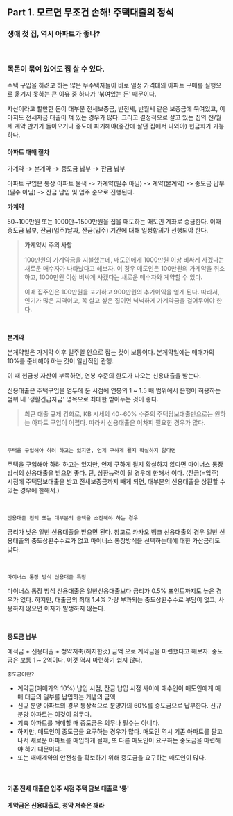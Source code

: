 ## Part 1. 모르면 무조건 손해! 주택대출의 정석

### 생애 첫 집, 역시 아파트가 좋나?

<br>

### 목돈이 묶여 있어도 집 살 수 있다.

주택 구입을 하려고 하는 많은 무주택자들이 바로 일정 가격대의 아파트 구매를 실행으로 옮기지 못하는 큰 이유 중 하나가 '붂여있는 돈' 때문이다.<br>

자산이라고 할만한 돈이 대부분 전세보증금, 반전세, 반월세 같은 보증금에 묶여있고, 이 마저도 전세자금 대출이 껴 있는 경우가 많다. 그리고 결정적으로 살고 있는 집의 전/월세 계약 만기가 돌아오거나 중도에 파기해야(중간에 살던 집에서 나와야) 현금화가 가능하다.<br>

#### 아파트 매매 절차

가계약 -> 본계약 -> 중도금 납부 -> 잔금 납부<br>

아파트 구입은 통상 아파트 물색 -> 가계약(필수 아님) -> 계약(본계약) -> 중도금 납부(필수 아님) -> 잔금 납입 및 입주 순으로 진행된다.<br>

**가계약**<br>

50~100만원 또는 1000만~1500만원을 집을 매도하는 매도인 계좌로 송금한다. 이때 중도금 납부, 잔금(입주)날짜, 잔금(입주) 기간에 대해 일정합의가 선행되야 한다.<br>

> **가계약시 주의 사항**<br>
>
> 100만원의 가계약금을 지불했는데, 매도인에게 1000만원 이상 비싸게 사겠다는 새로운 매수자가 나타났다고 해보자. 이 경우 매도인은 100만원의 가계약을 취소하고, 1000만원 이상 비싸게 사겠다는 새로운 매수자와 계약할 수 있다.<br>
>
> 이때 집주인은 100만원을 포기하고 900만원의 추가이익을 얻게 된다. 따라서, 인기가 많은 지역이고, 꼭 살고 싶은 집이면 넉넉하게 가계약금을 걸어두어야 한다.<br>

<br>

**본계약**<br>

본계약일은 가계약 이후 일주일 안으로 잡는 것이 보통이다. 본계약일에는 매매가의 10%를 준비해야 하는 것이 일반적인 관행.<br>

이 때 현금성 자산이 부족하면, 연봉 수준의 한도가 나오는 신용대출을 받는다.<br>

신용대출은 주택구입을 염두에 둔 시점에 연봉의 1 ~ 1.5 배 범위에서 은행이 허용하는 범위 내 '생활긴급자금' 명목으로 최대한 받아두는 것이 좋다.<br>

> 최근 대출 규제 강화로, KB 시세의 40~60% 수준의 주택담보대출만으로는 원하는 아파트 구입이 어렵다. 따라서 신용대출은 어차피 필요한 경우가 많다.

<br>

`주택을 구입해야 하려 하고는 있지만, 언제 구하게 될지 확실하지 않다면`<br>

주택을 구입해야 하려 하고는 있지만, 언제 구하게 될지 확실하지 않다면 마이너스 통장 방식의 신용대출을 받으면 좋다. 단, 상환능력이 될 경우에 한해서 이다. (잔금(=입주) 시점에 주택담보대출을 받고 전세보증금까지 빼게 되면, 대부분의 신용대출을 상환할 수 있는 경우에 한해서.)

<br>

`신용대출 전액 또는 대부분의 금액을 소진해야 하는 경우`<br>

금리가 낮은 일반 신용대출을 받으면 된다. 참고로 카카오 뱅크 신용대출의 경우 일반 신용대출의 중도상환수수료가 없고 마이너스 통장방식을 선텍하는데에 대한 가산금리도 낮다.<br>

<br>

`마이너스 통장 방식 신용대출 특징`<br>

마이너스 통장 방식 신용대출은 일반신용대출보다 금리가 0.5% 포인트까지도 높은 경우가 있다. 하지만, 대출금의 최대 1.4% 가량 부과되는 중도상환수수료 부담이 없고, 사용하지 않으면 이자가 발생하지 않는다.<br>

<br>

**중도금 납부**

예적금 + 신용대출 + 청약저축(해지한것) 금액 으로 계약금을 마련했다고 해보자. 중도금은 보통 1 ~ 2억이다. 이것 역시 마련하기 쉽지 않다.<br>

`중도금이란?` <br>

- 계약금(매매가의 10%) 납입 시점, 잔금 납입 시점 사이에 매수인이 매도인에게 매매 대금의 일부를 납입하는 개념의 금액
- 신규 분양 아파트의 경우 통상적으로 분양가의 60%를 중도금으로 납부한다. 신규 분양 아파트는 이것이 의무다.
- 기축 아파트를 매매할 때 중도금은 의무나 필수는 아니다.
- 하지만, 매도인이 중도금을 요구하는 경우가 많다. 매도인 역시 기존 아파트를 팔고나서 새로운 아파트를 매입하게 될때, 또 다른 매도인이 요구하는 중도금을 마련해야 하기 때문이다.
- 또는 매매계약의 안전성을 확보하기 위해 중도금을 요구하는 매도인이 많다.

<br>

#### 기존 전세 대출은 입주 시점 주택 담보 대출로 '퉁'



#### 계약금은 신용대출로, 청약 저축은 깨라





<br>